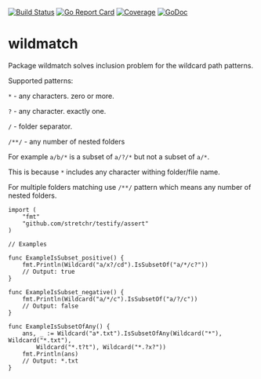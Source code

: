 [![Build Status](https://travis-ci.org/demon-xxi/wildmatch.svg?branch=master)](https://travis-ci.org/demon-xxi/wildmatch) [![Go Report Card](https://goreportcard.com/badge/github.com/demon-xxi/wildmatch)](https://goreportcard.com/report/github.com/demon-xxi/wildmatch) [![Coverage](http://gocover.io/_badge/github.com/demon-xxi/wildmatch)](http://gocover.io/github.com/demon-xxi/wildmatch) [![GoDoc](https://godoc.org/github.com/demon-xxi/wildmatch?status.svg)](https://godoc.org/github.com/demon-xxi/wildmatch)
# wildmatch
Package wildmatch solves inclusion problem for the wildcard path patterns.

Supported patterns:

`*` - any characters. zero or more.

`?` - any character. exactly one.

`/` - folder separator.

`/**/` - any number of nested folders

For example `a/b/*` is a subset of `a/?/*` but not a subset of `a/*`.

This is because `*` includes any character withing folder/file name.

For multiple folders matching use `/**/` pattern which means any number of nested folders.

```golang
import (
	"fmt"
	"github.com/stretchr/testify/assert"
)

// Examples

func ExampleIsSubset_positive() {
	fmt.Println(Wildcard("a/x?/cd").IsSubsetOf("a/*/c?"))
	// Output: true
}

func ExampleIsSubset_negative() {
	fmt.Println(Wildcard("a/*/c").IsSubsetOf("a/?/c"))
	// Output: false
}

func ExampleIsSubsetOfAny() {
	ans, _ := Wildcard("a*.txt").IsSubsetOfAny(Wildcard("*"), Wildcard("*.txt"),
		Wildcard("*.t?t"), Wildcard("*.?x?"))
	fmt.Println(ans)
	// Output: *.txt
}

```